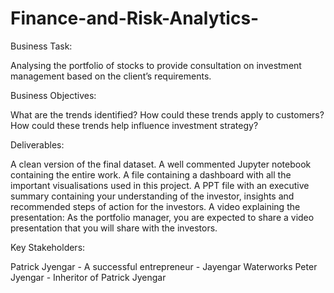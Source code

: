 # Finance-and-Risk-Analytics-
Business Task:

Analysing the portfolio of stocks to provide consultation on investment management based on the client’s requirements.

Business Objectives:

What are the trends identified?
How could these trends apply to customers?
How could these trends help influence investment strategy?

Deliverables:

A clean version of the final dataset.
A well commented Jupyter notebook containing the entire work.
A file containing a dashboard with all the important visualisations used in this project.
A PPT file with an executive summary containing your understanding of the investor, insights and recommended steps of action for the investors.
A video explaining the presentation: As the portfolio manager, you are expected to share a video presentation that you will share with the investors.

Key Stakeholders:

Patrick Jyengar - A successful entrepreneur - Jayengar Waterworks
Peter Jyengar - Inheritor of Patrick Jyengar
